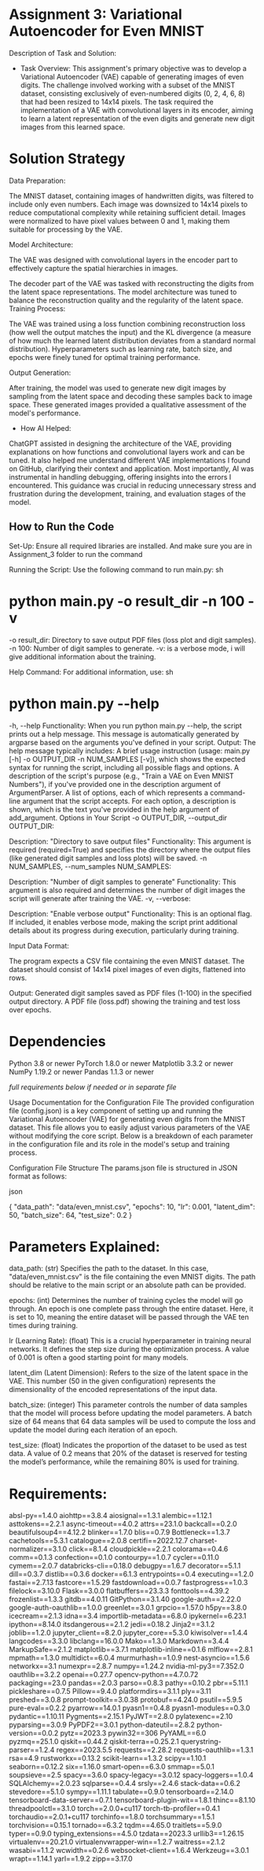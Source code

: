 # Assignment 3: Variational Autoencoder for Even MNIST

Description of Task and Solution:

- Task Overview:
  This assignment's primary objective was to develop a Variational Autoencoder (VAE) capable of generating images of
  even digits. The challenge involved working with a subset of the MNIST dataset, consisting exclusively of even-numbered
  digits (0, 2, 4, 6, 8) that had been resized to 14x14 pixels. The task required the implementation of a VAE with
  convolutional layers in its encoder, aiming to learn a latent representation of the even digits and generate new digit
  images from this learned space.

# Solution Strategy

Data Preparation:

The MNIST dataset, containing images of handwritten digits, was filtered to include only even numbers.
Each image was downsized to 14x14 pixels to reduce computational complexity while retaining sufficient detail.
Images were normalized to have pixel values between 0 and 1, making them suitable for processing by the VAE.

Model Architecture:

The VAE was designed with convolutional layers in the encoder part to effectively capture the spatial hierarchies in
images.

The decoder part of the VAE was tasked with reconstructing the digits from the latent space representations.
The model architecture was tuned to balance the reconstruction quality and the regularity of the latent space.
Training Process:

The VAE was trained using a loss function combining reconstruction loss (how well the output matches the input) and
the KL divergence (a measure of how much the learned latent distribution deviates from a standard normal distribution).
Hyperparameters such as learning rate, batch size, and epochs were finely tuned for optimal training performance.

Output Generation:

After training, the model was used to generate new digit images by sampling from the latent space and decoding these
samples back to image space.
These generated images provided a qualitative assessment of the model's performance.

- How AI Helped:

ChatGPT assisted in designing the architecture of the VAE, providing explanations on how functions
and convolutional layers work and can be tuned. It also helped me understand different VAE implementations I found on GitHub,
clarifying their context and application. Most importantly, AI was instrumental in handling debugging, offering insights into
the errors I encountered. This guidance was crucial in reducing unnecessary stress and frustration during the development,
training, and evaluation stages of the model.

## How to Run the Code

Set-Up: Ensure all required libraries are installed.
And make sure you are in Assignment_3 folder to run the command

Running the Script: Use the following command to run main.py:
sh

# python main.py -o result_dir -n 100 -v

-o result_dir: Directory to save output PDF files (loss plot and digit samples).
-n 100: Number of digit samples to generate.
-v: is a verbose mode, i will give additional information about the training.

Help Command: For additional information, use:
sh

# python main.py --help

-h, --help
Functionality: When you run python main.py --help, the script prints out a help message. This message is automatically generated by argparse based on the arguments you've defined in your script.
Output: The help message typically includes:
A brief usage instruction (usage: main.py [-h] -o OUTPUT_DIR -n NUM_SAMPLES [-v]), which shows the expected syntax for running the script, including all possible flags and options.
A description of the script's purpose (e.g., "Train a VAE on Even MNIST Numbers"), if you've provided one in the description argument of ArgumentParser.
A list of options, each of which represents a command-line argument that the script accepts. For each option, a description is shown, which is the text you've provided in the help argument of add_argument.
Options in Your Script
-o OUTPUT_DIR, --output_dir OUTPUT_DIR:

Description: "Directory to save output files"
Functionality: This argument is required (required=True) and specifies the directory where the output files (like generated digit samples and loss plots) will be saved.
-n NUM_SAMPLES, --num_samples NUM_SAMPLES:

Description: "Number of digit samples to generate"
Functionality: This argument is also required and determines the number of digit images the script will generate after training the VAE.
-v, --verbose:

Description: "Enable verbose output"
Functionality: This is an optional flag. If included, it enables verbose mode, making the script print additional details about its progress during execution, particularly during training.

Input Data Format:

The program expects a CSV file containing the even MNIST dataset.
The dataset should consist of 14x14 pixel images of even digits, flattened into rows.

Output:
Generated digit samples saved as PDF files (1-100) in the specified output directory.
A PDF file (loss.pdf) showing the training and test loss over epochs.

# Dependencies

Python 3.8 or newer
PyTorch 1.8.0 or newer
Matplotlib 3.3.2 or newer
NumPy 1.19.2 or newer
Pandas 1.1.3 or newer

_full requirements below if needed or in separate file_

Usage Documentation for the Configuration File
The provided configuration file (config.json) is a key component of setting up and running the Variational Autoencoder (VAE) for generating even digits from the MNIST dataset. This file allows you to easily adjust various parameters of the VAE without modifying the core script. Below is a breakdown of each parameter in the configuration file and its role in the model's setup and training process.

Configuration File Structure
The params.json file is structured in JSON format as follows:

json

{
"data_path": "data/even_mnist.csv",
"epochs": 10,
"lr": 0.001,
"latent_dim": 50,
"batch_size": 64,
"test_size": 0.2
}

# Parameters Explained:

data_path: (str) Specifies the path to the dataset. In this case, "data/even_mnist.csv" is the file containing the even MNIST digits. The path should be relative to the main script or an absolute path can be provided.

epochs: (int) Determines the number of training cycles the model will go through. An epoch is one complete pass through the entire dataset. Here, it is set to 10, meaning the entire dataset will be passed through the VAE ten times during training.

lr (Learning Rate): (float) This is a crucial hyperparameter in training neural networks. It defines the step size during the optimization process. A value of 0.001 is often a good starting point for many models.

latent_dim (Latent Dimension): Refers to the size of the latent space in the VAE. This number (50 in the given configuration) represents the dimensionality of the encoded representations of the input data.

batch_size: (integer) This parameter controls the number of data samples that the model will process before updating the model parameters. A batch size of 64 means that 64 data samples will be used to compute the loss and update the model during each iteration of an epoch.

test_size: (float) Indicates the proportion of the dataset to be used as test data. A value of 0.2 means that 20% of the dataset is reserved for testing the model’s performance, while the remaining 80% is used for training.

# Requirements:

absl-py==1.4.0
aiohttp==3.8.4
aiosignal==1.3.1
alembic==1.12.1
asttokens==2.2.1
async-timeout==4.0.2
attrs==23.1.0
backcall==0.2.0
beautifulsoup4==4.12.2
blinker==1.7.0
blis==0.7.9
Bottleneck==1.3.7
cachetools==5.3.1
catalogue==2.0.8
certifi==2022.12.7
charset-normalizer==3.1.0
click==8.1.4
cloudpickle==2.2.1
colorama==0.4.6
comm==0.1.3
confection==0.1.0
contourpy==1.0.7
cycler==0.11.0
cymem==2.0.7
databricks-cli==0.18.0
debugpy==1.6.7
decorator==5.1.1
dill==0.3.7
distlib==0.3.6
docker==6.1.3
entrypoints==0.4
executing==1.2.0
fastai==2.7.13
fastcore==1.5.29
fastdownload==0.0.7
fastprogress==1.0.3
filelock==3.10.0
Flask==3.0.0
flatbuffers==23.3.3
fonttools==4.39.2
frozenlist==1.3.3
gitdb==4.0.11
GitPython==3.1.40
google-auth==2.22.0
google-auth-oauthlib==1.0.0
greenlet==3.0.1
grpcio==1.57.0
h5py==3.8.0
icecream==2.1.3
idna==3.4
importlib-metadata==6.8.0
ipykernel==6.23.1
ipython==8.14.0
itsdangerous==2.1.2
jedi==0.18.2
Jinja2==3.1.2
joblib==1.2.0
jupyter_client==8.2.0
jupyter_core==5.3.0
kiwisolver==1.4.4
langcodes==3.3.0
libclang==16.0.0
Mako==1.3.0
Markdown==3.4.4
MarkupSafe==2.1.2
matplotlib==3.7.1
matplotlib-inline==0.1.6
mlflow==2.8.1
mpmath==1.3.0
multidict==6.0.4
murmurhash==1.0.9
nest-asyncio==1.5.6
networkx==3.1
numexpr==2.8.7
numpy==1.24.2
nvidia-ml-py3==7.352.0
oauthlib==3.2.2
openai==0.27.7
opencv-python==4.7.0.72
packaging==23.0
pandas==2.0.3
parso==0.8.3
pathy==0.10.2
pbr==5.11.1
pickleshare==0.7.5
Pillow==9.4.0
platformdirs==3.1.1
ply==3.11
preshed==3.0.8
prompt-toolkit==3.0.38
protobuf==4.24.0
psutil==5.9.5
pure-eval==0.2.2
pyarrow==14.0.1
pyasn1==0.4.8
pyasn1-modules==0.3.0
pydantic==1.10.11
Pygments==2.15.1
PyJWT==2.8.0
pylatexenc==2.10
pyparsing==3.0.9
PyPDF2==3.0.1
python-dateutil==2.8.2
python-version==0.0.2
pytz==2023.3
pywin32==306
PyYAML==6.0
pyzmq==25.1.0
qiskit==0.44.2
qiskit-terra==0.25.2.1
querystring-parser==1.2.4
regex==2023.5.5
requests==2.28.2
requests-oauthlib==1.3.1
rsa==4.9
rustworkx==0.13.2
scikit-learn==1.3.2
scipy==1.10.1
seaborn==0.12.2
six==1.16.0
smart-open==6.3.0
smmap==5.0.1
soupsieve==2.5
spacy==3.6.0
spacy-legacy==3.0.12
spacy-loggers==1.0.4
SQLAlchemy==2.0.23
sqlparse==0.4.4
srsly==2.4.6
stack-data==0.6.2
stevedore==5.1.0
sympy==1.11.1
tabulate==0.9.0
tensorboard==2.14.0
tensorboard-data-server==0.7.1
tensorboard-plugin-wit==1.8.1
thinc==8.1.10
threadpoolctl==3.1.0
torch==2.0.0+cu117
torch-tb-profiler==0.4.1
torchaudio==2.0.1+cu117
torchinfo==1.8.0
torchsummary==1.5.1
torchvision==0.15.1
tornado==6.3.2
tqdm==4.65.0
traitlets==5.9.0
typer==0.9.0
typing_extensions==4.5.0
tzdata==2023.3
urllib3==1.26.15
virtualenv==20.21.0
virtualenvwrapper-win==1.2.7
waitress==2.1.2
wasabi==1.1.2
wcwidth==0.2.6
websocket-client==1.6.4
Werkzeug==3.0.1
wrapt==1.14.1
yarl==1.9.2
zipp==3.17.0
